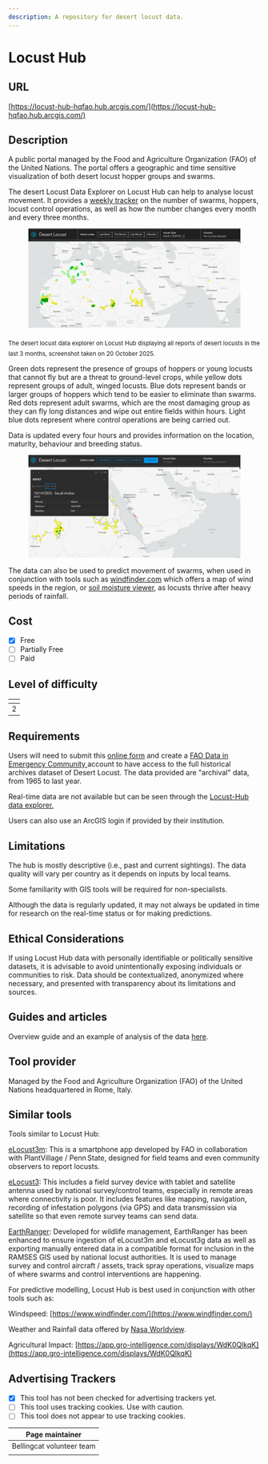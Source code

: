 ```yaml
---
description: A repository for desert locust data.
---
```


# Locust Hub

## URL

[https://locust-hub-hqfao.hub.arcgis.com/](https://locust-hub-hqfao.hub.arcgis.com/)

## Description

A public portal managed by the Food and Agriculture Organization (FAO) of the United Nations. The portal offers a geographic and time sensitive visualization of both desert locust hopper groups and swarms.&#x20;

The desert Locust Data Explorer on Locust Hub can help to analyse locust movement. It provides a [weekly tracker](https://www.arcgis.com/apps/dashboards/d8df827fc77340b29740e7b151de1674) on the number of swarms, hoppers, locust control operations, as well as how the number changes every month and every three months.&#x20;

<figure><img src=".gitbook/assets/Screenshot 2025-10-20 084108.png" alt=""><figcaption></figcaption></figure>

<sub>The desert locust data explorer on Locust Hub displaying all reports of desert locusts in the last 3 months, screenshot taken on 20 October 2025.</sub>

Green dots represent the presence of groups of hoppers or young locusts that cannot fly but are a threat to ground-level crops, while yellow dots represent groups of adult, winged locusts. Blue dots represent bands or larger groups of hoppers which tend to be easier to eliminate than swarms. Red dots represent adult swarms, which are the most damaging group as they can fly long distances and wipe out entire fields within hours. Light blue dots represent where control operations are being carried out.

Data is updated every four hours and provides information on the location, maturity, behaviour and breeding status.

<figure><img src=".gitbook/assets/Screenshot 2025-10-20 161310.png" alt=""><figcaption></figcaption></figure>

The data can also be used to predict movement of swarms, when used in conjunction with tools such as  [windfinder.com](https://www.windfinder.com/) which offers a map of wind speeds in the region, or [soil moisture viewer](https://locust-hub-hqfao.hub.arcgis.com/pages/lobelia-viewer), as locusts thrive after heavy periods of rainfall.

## Cost

* [x] Free
* [ ] Partially Free
* [ ] Paid

## Level of difficulty

<table><thead><tr><th data-type="rating" data-max="5"></th></tr></thead><tbody><tr><td>2</td></tr></tbody></table>

## Requirements

Users will need to submit this [online form](https://docs.google.com/forms/d/e/1FAIpQLSeagLDm9KkPYVe2fiJ7mmU0Zs6f98lIBAXRGqgrjMEPhOPxAg/viewform) and create a [FAO Data in Emergency Community ](https://hqfao.maps.arcgis.com/sharing/oauth2/signup?oauth_state=ag8BfOHP4NbKhIToav6RUSQ..q9CeqT6GCT0imEsisBKnMyLVmTGYfuLyuYZmbENjAHBMLovUvi2_OWGPRABHAYoX2S5z30r508VMWI0l24Y40WCx45QNS99pqbIHLbD09XVEIKrngTOZFuMK-Dv1SbYzkGQwWf3TNB-yIIPrXPkBzVC1fPfTjtrGJJyIjHLjfbFxd3vpF6MAoBhNVFeLKr_0WGzcWEcjRSX1rYJlit19McM79mmF5RWYeOayhW-hbCeGacufop8fICiadjCiQU13bbWNLLMSgG-EQ89Fbk6LkPJem4du0Irk9jSYdcDPZDSTaFOjcaRB0fmFXGl_Rgrytnv70ZnJOOZPKfoxXHoHX3Au3mMxBZtLCpaYzjKgKFfBn29RFZRDMq89R5YW2IVpDa1nUvCAF9wKbv-cBpqkfm9i0fUFXYAqQZ0.)account to have access to the full historical archives dataset of Desert Locust. The data provided are "archival" data, from 1965 to last year.&#x20;

Real-time data are not available but can be seen through the [Locust-Hub data explorer.](https://locust-hub-hqfao.hub.arcgis.com/)

Users can also use an ArcGIS login if provided by their institution.

## Limitations

The hub is mostly descriptive (i.e., past and current sightings). The data quality will vary per country as it depends on inputs by local teams.&#x20;

Some familiarity with GIS tools will be required for non-specialists.&#x20;

Although the data is regularly updated, it may not always be updated in time for research on the real-time status or for making predictions.

## Ethical Considerations

If using Locust Hub data with personally identifiable or politically sensitive datasets, it is advisable to avoid unintentionally exposing individuals or communities to risk. Data should be contextualized, anonymized where necessary, and presented with transparency about its limitations and sources.

## Guides and articles

Overview guide and an example of analysis of the data [here](https://www.bellingcat.com/resources/how-tos/2020/06/23/how-to-track-desert-locust-swarms/).

## Tool provider

Managed by the Food and Agriculture Organization (FAO) of the United Nations headquartered in Rome, Italy.

## Similar tools

Tools similar to Locust Hub:

[eLocust3m](https://apps.apple.com/th/app/fao-elocust3m/id1673483386): This is a smartphone app developed by FAO in collaboration with PlantVillage / Penn State, designed for field teams and even community observers to report locusts.

[eLocust3](https://www.fao.org/locust-watch/activities/dlis-home): This includes a field survey device with tablet and satellite antenna used by national survey/control teams, especially in remote areas where connectivity is poor. It includes features like mapping, navigation, recording of infestation polygons (via GPS) and data transmission via satellite so that even remote survey teams can send data.

[EarthRanger](https://www.earthranger.com/success-stories/fao): Developed for wildlife management, EarthRanger has been enhanced to ensure ingestion of eLocust3m and eLocust3g data as well as exporting manually entered data in a compatible format for inclusion in the RAMSES GIS used by national locust authorities. It is used to manage survey and control aircraft / assets, track spray operations, visualize maps of where swarms and control interventions are happening.

For predictive modelling, Locust Hub is best used in conjunction with other tools such as:

Windspeed: [https://www.windfinder.com/](https://www.windfinder.com/)

Weather and Rainfall data offered by [Nasa Worldview](https://bellingcat.gitbook.io/toolkit/more/all-tools/nasa-worldview).

Agricultural Impact: [https://app.gro-intelligence.com/displays/WdK0QlkqK](https://app.gro-intelligence.com/displays/WdK0QlkqK)

## Advertising Trackers

* [x] This tool has not been checked for advertising trackers yet.
* [ ] This tool uses tracking cookies. Use with caution.
* [ ] This tool does not appear to use tracking cookies.

| Page maintainer           |
| ------------------------- |
| Bellingcat volunteer team |
|                           |

